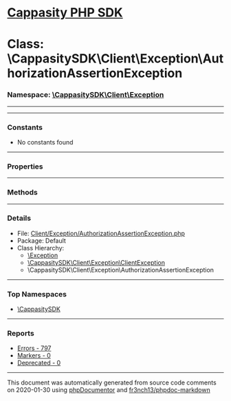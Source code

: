 # [Cappasity PHP SDK](../home.md)

# Class: \CappasitySDK\Client\Exception\AuthorizationAssertionException
### Namespace: [\CappasitySDK\Client\Exception](../namespaces/CappasitySDK.Client.Exception.md)
---
---
### Constants
* No constants found
---
### Properties
---
### Methods
---
### Details
* File: [Client/Exception/AuthorizationAssertionException.php](../files/Client.Exception.AuthorizationAssertionException.md)
* Package: Default
* Class Hierarchy:  
  * [\Exception]()
  * [\CappasitySDK\Client\Exception\ClientException](../classes/CappasitySDK.Client.Exception.ClientException.md)
  * \CappasitySDK\Client\Exception\AuthorizationAssertionException


---

### Top Namespaces

* [\CappasitySDK](../namespaces/CappasitySDK.html.md)

---

### Reports
* [Errors - 797](../reports/errors.md)
* [Markers - 0](../reports/markers.md)
* [Deprecated - 0](../reports/deprecated.md)

---

This document was automatically generated from source code comments on 2020-01-30 using [phpDocumentor](http://www.phpdoc.org/) and [fr3nch13/phpdoc-markdown](https://github.com/fr3nch13/phpdoc-markdown)
